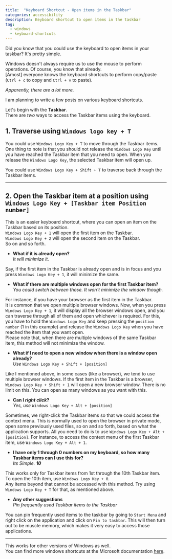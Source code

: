 ```yaml
---
title:  "Keyboard Shortcut - Open items in the Taskbar" 
categories: accessibility 
description: Keyboard shortcut to open items in the taskbar
tag: 
  - windows 
  - keyboard-shortcuts
--- 
```


Did you know that you could use the keyboard to open items in your taskbar? It's pretty simple.

Windows doesn't always require us to use the mouse to perform operations. Of course, you know that already.  
[Amost] everyone knows the keyboard shortcuts to perform copy/paste (`Ctrl + c` to copy and `Ctrl + v` to paste).  

_Apparently, there are a lot more._  

I am planning to write a few posts on various keyboard shortcuts.  

Let's begin with the **Taskbar**.  
There are _two_ ways to access the Taskbar items using the keyboard.  

## 1. Traverse using `Windows logo key + T`

You could use `Windows Logo Key + T` to move through the Taskbar items.  
One thing to note is that you should not release the `Windows Logo Key` until you have reached the Taskbar item that you need to open. When you release the `Windows Logo Key`, the selected Taskbar item will open up.  

You could use `Windows Logo Key + Shift + T` to traverse back through the Taskbar items.

------------

## 2. Open the Taskbar item at a position using `Windows Logo Key + [Taskbar item Position number]`

This is an easier keyboard shortcut, where you can open an item on the Taskbar based on its position.  
`Windows Logo Key + 1` will open the first item on the Taskbar.  
`Windows Logo Key + 2` will open the second item on the Taskbar.  
So on and so forth.  

* **What if it is already open?**  
_It will minimize it._  

Say, if the first item in the Taskbar is already open and is in focus and you press `Windows Logo Key + 1`, it will minimize the same.  

* **What if there are multiple windows open for the first Taskbar item?**  
_You could switch between those. It won't minimize the window though._  

For instance, if you have your browser as the first item in the Taskbar.  
It is common that we open multiple browser windows. Now, when you press `Windows Logo Key + 1`, it will display all the browser windows open, and you can traverse through all of them and open whichever is required. For this, you have to hold the `Windows Logo Key` and keep pressing the `position number` (1 in this example) and release the `Windows Logo Key` when you have reached the item that you want open.  
Please note that, when there are multiple windows of the same Taskbar item, this method will not minimize the window.

* **What if I need to open a new window when there is a window open already?**  
_Use_ `Windows Logo Key + Shift + [position]`  

Like I mentioned above, in some cases (like a browser), we tend to use multiple browser windows. If the first item in the Taskbar is a browser, `Windows Logo Key + Shift + 1` will open a new browser window. There is no limit on this. You can open as many windows as you want with this.

* **Can I _right click_?**  
_Yes, use_ `Windows Logo Key + Alt + [position]`  

Sometimes, we right-click the Taskbar items so that we could access the context menu. This is normally used to open the browser in private mode, open some previously used files, so on and so forth, based on what the application supports. All you need to do is to use `Windows Logo Key + Alt + [position]`. For instance, to access the context menu of the first Taskbar item, use `Windows Logo Key + Alt + 1`.

* **I have only 1 through 0 numbers on my keyboard, so how many Taskbar items can I use this for?**  
_Its Simple. **10**_  

This works only for Taskbar items from 1st through the 10th Taskbar item.  
To open the 10th item, use `Windows Logo Key + 0`.  
Any items beyond that cannot be accessed with this method. Try using `Windows Logo Key + T` for that, as mentioned above.

* **Any other suggestions**  
_Pin frequently used Taskbar items to the Taskbar_  

You can pin frequently used items to the taskbar by going to `Start Menu` and right click on the application and click on `Pin to taskbar`. This will then turn out to be muscle memory, which makes it very easy to access those applications.

---------------------------

This works for other versions of Windows as well.  
You can find more windows shortcuts at the Microsoft documentation [here](https://support.microsoft.com/en-us/help/12445/windows-keyboard-shortcuts).
